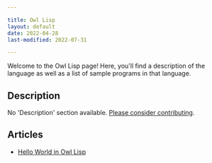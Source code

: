 ```yaml
---

title: Owl Lisp
layout: default
date: 2022-04-28
last-modified: 2022-07-31

---
```


Welcome to the Owl Lisp page! Here, you'll find a description of the language as well as a list of sample programs in that language.

## Description

No 'Description' section available. [Please consider contributing](https://github.com/TheRenegadeCoder/sample-programs-website).

## Articles

- [Hello World in Owl Lisp](https://sampleprograms.io/projects/hello-world/owl-lisp)